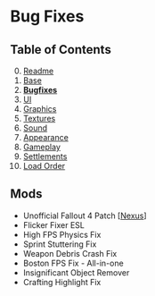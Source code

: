 # Bug Fixes

## Table of Contents

0. [Readme](./README.md)
1. [Base](./1.BASE.md)
2. **[Bugfixes](./2.BUGFIXES.md)**
3. [UI](./3.UI.md)
4. [Graphics](./4.GRAPHICS.md)
5. [Textures](./5.TEXTURES.md)
6. [Sound](./6.SOUND.md)
7. [Appearance](./7.APPEARANCE.md)
8. [Gameplay](./8.GAMEPLAY.md)
9. [Settlements](./9.SETTLEMENTS.md)
10. [Load Order](./0.LOAD_ORDER.md)

## Mods

- Unofficial Fallout 4 Patch [[Nexus](https://www.nexusmods.com/fallout4/mods/4598)]
- Flicker Fixer ESL
- High FPS Physics Fix
- Sprint Stuttering Fix
- Weapon Debris Crash Fix
- Boston FPS Fix - All-in-one
- Insignificant Object Remover
- Crafting Highlight Fix
